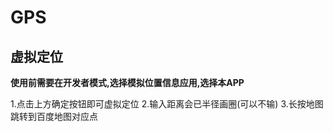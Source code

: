 # GPS

## 虚拟定位
**使用前需要在开发者模式,选择模拟位置信息应用,选择本APP**

1.点击上方确定按钮即可虚拟定位
2.输入距离会已半径画圈(可以不输)
3.长按地图跳转到百度地图对应点
